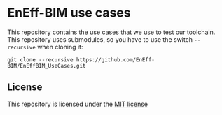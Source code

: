 # EnEff-BIM use cases
This repository contains the use cases that we use to test our toolchain.  
This repository uses submodules, so you have to use the switch `--recursive` when cloning it:
```
git clone --recursive https://github.com/EnEff-BIM/EnEffBIM_UseCases.git
```

## License
This repository is licensed under the [MIT license](https://github.com/EnEff-BIM/EnEffBIM_UseCases/blob/master/License.md)
